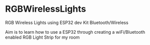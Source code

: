 # RGBWirelessLights
RGB Wireless Lights using ESP32 dev Kit Bluetooth/Wireless

Aim is to learn how to use a ESP32 through creating a wiFi/Bluetooth enabled RGB Light Strip for my room
